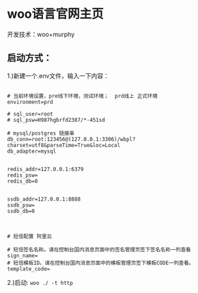 # woo语言官网主页

开发技术：woo+murphy


## 启动方式：
1.)新建一个.env文件，输入一下内容：
```editorconfig

# 当前环境设置，pre线下环境，测试环境；  prd线上 正式环境
environment=prd

# sql_user=root
# sql_psw=H987hgbrfd2387/*-451sd

# mysql/postgres 链接串
db_conn=root:123456@(127.0.0.1:3306)/wbpl?charset=utf8&parseTime=True&loc=Local
db_adapter=mysql


redis_addr=127.0.0.1:6379
redis_psw=
redis_db=0


ssdb_addr=127.0.0.1:8888
ssdb_psw=
ssdb_db=0



# 短信配置 阿里云

# 短信签名名称。请在控制台国内消息页面中的签名管理页签下签名名称一列查看
sign_name=
# 短信模板ID。请在控制台国内消息页面中的模板管理页签下模板CODE一列查看。
template_code=

```

2.)启动: `woo ./ -t http`